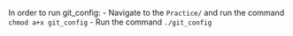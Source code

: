 In order to run git_config:
	- Navigate to the `Practice/` and run the command `chmod a+x git_config`
	- Run the command `./git_config`
